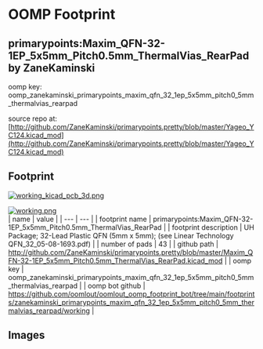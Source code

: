 # OOMP Footprint  
## primarypoints:Maxim_QFN-32-1EP_5x5mm_Pitch0.5mm_ThermalVias_RearPad  by ZaneKaminski  
  
oomp key: oomp_zanekaminski_primarypoints_maxim_qfn_32_1ep_5x5mm_pitch0_5mm_thermalvias_rearpad  
  
source repo at: [http://github.com/ZaneKaminski/primarypoints.pretty/blob/master/Yageo_YC124.kicad_mod](http://github.com/ZaneKaminski/primarypoints.pretty/blob/master/Yageo_YC124.kicad_mod)  
## Footprint  
  
[![working_kicad_pcb_3d.png](working_kicad_pcb_3d_600.png)](working_kicad_pcb_3d.png)  
  
[![working.png](working_600.png)](working.png)  
| name | value | 
| --- | --- | 
| footprint name | primarypoints:Maxim_QFN-32-1EP_5x5mm_Pitch0.5mm_ThermalVias_RearPad | 
| footprint description | UH Package; 32-Lead Plastic QFN (5mm x 5mm); (see Linear Technology QFN_32_05-08-1693.pdf) | 
| number of pads | 43 | 
| github path | http://github.com/ZaneKaminski/primarypoints.pretty/blob/master/Maxim_QFN-32-1EP_5x5mm_Pitch0.5mm_ThermalVias_RearPad.kicad_mod | 
| oomp key | oomp_zanekaminski_primarypoints_maxim_qfn_32_1ep_5x5mm_pitch0_5mm_thermalvias_rearpad | 
| oomp bot github | https://github.com/oomlout/oomlout_oomp_footprint_bot/tree/main/footprints/zanekaminski_primarypoints_maxim_qfn_32_1ep_5x5mm_pitch0_5mm_thermalvias_rearpad/working | 
## Images  
